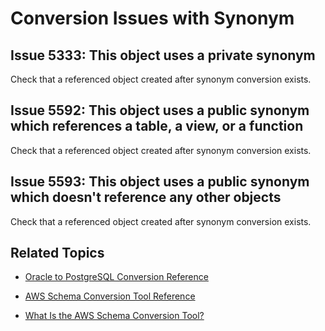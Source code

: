# Conversion Issues with Synonym<a name="sct-reference-Oracle-PostgreSQL-Synonym"></a>

## Issue 5333: This object uses a private synonym<a name="sct-reference-5333"></a>

Check that a referenced object created after synonym conversion exists\.

## Issue 5592: This object uses a public synonym which references a table, a view, or a function<a name="sct-reference-5592"></a>

Check that a referenced object created after synonym conversion exists\.

## Issue 5593: This object uses a public synonym which doesn't reference any other objects<a name="sct-reference-5593"></a>

Check that a referenced object created after synonym conversion exists\.

## Related Topics<a name="sct-reference-Oracle-PostgreSQL-Synonym-related"></a>

+  [Oracle to PostgreSQL Conversion Reference](sct-reference-Oracle-PostgreSQL.md) 

+  [AWS Schema Conversion Tool Reference](CHAP_SchemaConversionTool.Reference.md) 

+  [What Is the AWS Schema Conversion Tool?](Welcome.md) 